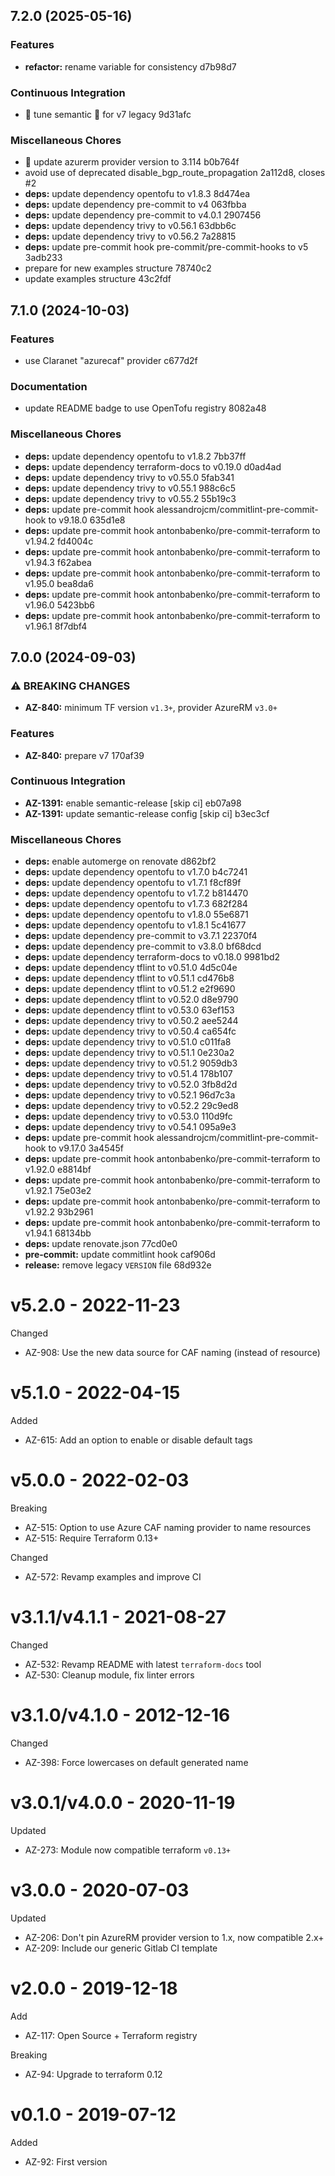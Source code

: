 ## 7.2.0 (2025-05-16)

### Features

* **refactor:** rename variable for consistency d7b98d7

### Continuous Integration

* 👷 tune semantic 🚀 for v7 legacy 9d31afc

### Miscellaneous Chores

* 🔧 update azurerm provider version to 3.114 b0b764f
* avoid use of deprecated disable_bgp_route_propagation 2a112d8, closes #2
* **deps:** update dependency opentofu to v1.8.3 8d474ea
* **deps:** update dependency pre-commit to v4 063fbba
* **deps:** update dependency pre-commit to v4.0.1 2907456
* **deps:** update dependency trivy to v0.56.1 63dbb6c
* **deps:** update dependency trivy to v0.56.2 7a28815
* **deps:** update pre-commit hook pre-commit/pre-commit-hooks to v5 3adb233
* prepare for new examples structure 78740c2
* update examples structure 43c2fdf

## 7.1.0 (2024-10-03)

### Features

* use Claranet "azurecaf" provider c677d2f

### Documentation

* update README badge to use OpenTofu registry 8082a48

### Miscellaneous Chores

* **deps:** update dependency opentofu to v1.8.2 7bb37ff
* **deps:** update dependency terraform-docs to v0.19.0 d0ad4ad
* **deps:** update dependency trivy to v0.55.0 5fab341
* **deps:** update dependency trivy to v0.55.1 988c6c5
* **deps:** update dependency trivy to v0.55.2 55b19c3
* **deps:** update pre-commit hook alessandrojcm/commitlint-pre-commit-hook to v9.18.0 635d1e8
* **deps:** update pre-commit hook antonbabenko/pre-commit-terraform to v1.94.2 fd4004c
* **deps:** update pre-commit hook antonbabenko/pre-commit-terraform to v1.94.3 f62abea
* **deps:** update pre-commit hook antonbabenko/pre-commit-terraform to v1.95.0 bea8da6
* **deps:** update pre-commit hook antonbabenko/pre-commit-terraform to v1.96.0 5423bb6
* **deps:** update pre-commit hook antonbabenko/pre-commit-terraform to v1.96.1 8f7dbf4

## 7.0.0 (2024-09-03)

### ⚠ BREAKING CHANGES

* **AZ-840:** minimum TF version `v1.3+`, provider AzureRM `v3.0+`

### Features

* **AZ-840:** prepare v7 170af39

### Continuous Integration

* **AZ-1391:** enable semantic-release [skip ci] eb07a98
* **AZ-1391:** update semantic-release config [skip ci] b3ec3cf

### Miscellaneous Chores

* **deps:** enable automerge on renovate d862bf2
* **deps:** update dependency opentofu to v1.7.0 b4c7241
* **deps:** update dependency opentofu to v1.7.1 f8cf89f
* **deps:** update dependency opentofu to v1.7.2 b814470
* **deps:** update dependency opentofu to v1.7.3 682f284
* **deps:** update dependency opentofu to v1.8.0 55e6871
* **deps:** update dependency opentofu to v1.8.1 5c41677
* **deps:** update dependency pre-commit to v3.7.1 22370f4
* **deps:** update dependency pre-commit to v3.8.0 bf68dcd
* **deps:** update dependency terraform-docs to v0.18.0 9981bd2
* **deps:** update dependency tflint to v0.51.0 4d5c04e
* **deps:** update dependency tflint to v0.51.1 cd476b8
* **deps:** update dependency tflint to v0.51.2 e2f9690
* **deps:** update dependency tflint to v0.52.0 d8e9790
* **deps:** update dependency tflint to v0.53.0 63ef153
* **deps:** update dependency trivy to v0.50.2 aee5244
* **deps:** update dependency trivy to v0.50.4 ca654fc
* **deps:** update dependency trivy to v0.51.0 c011fa8
* **deps:** update dependency trivy to v0.51.1 0e230a2
* **deps:** update dependency trivy to v0.51.2 9059db3
* **deps:** update dependency trivy to v0.51.4 178b107
* **deps:** update dependency trivy to v0.52.0 3fb8d2d
* **deps:** update dependency trivy to v0.52.1 96d7c3a
* **deps:** update dependency trivy to v0.52.2 29c9ed8
* **deps:** update dependency trivy to v0.53.0 110d9fc
* **deps:** update dependency trivy to v0.54.1 095a9e3
* **deps:** update pre-commit hook alessandrojcm/commitlint-pre-commit-hook to v9.17.0 3a4545f
* **deps:** update pre-commit hook antonbabenko/pre-commit-terraform to v1.92.0 e8814bf
* **deps:** update pre-commit hook antonbabenko/pre-commit-terraform to v1.92.1 75e03e2
* **deps:** update pre-commit hook antonbabenko/pre-commit-terraform to v1.92.2 93b2961
* **deps:** update pre-commit hook antonbabenko/pre-commit-terraform to v1.94.1 68134bb
* **deps:** update renovate.json 77cd0e0
* **pre-commit:** update commitlint hook caf906d
* **release:** remove legacy `VERSION` file 68d932e

# v5.2.0 - 2022-11-23

Changed
  * AZ-908: Use the new data source for CAF naming (instead of resource)

# v5.1.0 - 2022-04-15

Added
  * AZ-615: Add an option to enable or disable default tags

# v5.0.0 - 2022-02-03

Breaking
  * AZ-515: Option to use Azure CAF naming provider to name resources
  * AZ-515: Require Terraform 0.13+

Changed
  * AZ-572: Revamp examples and improve CI

# v3.1.1/v4.1.1 - 2021-08-27

Changed
  * AZ-532: Revamp README with latest `terraform-docs` tool
  * AZ-530: Cleanup module, fix linter errors

# v3.1.0/v4.1.0 - 2012-12-16

Changed
  * AZ-398: Force lowercases on default generated name

# v3.0.1/v4.0.0 - 2020-11-19

Updated
  * AZ-273: Module now compatible terraform `v0.13+`

# v3.0.0 - 2020-07-03

Updated
  * AZ-206: Don't pin AzureRM provider version to 1.x, now compatible 2.x+
  * AZ-209: Include our generic Gitlab CI template

# v2.0.0 - 2019-12-18

Add
  * AZ-117: Open Source + Terraform registry
  
Breaking
  * AZ-94: Upgrade to terraform 0.12

# v0.1.0 - 2019-07-12

Added
  * AZ-92: First version
